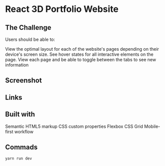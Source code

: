 # React 3D Portfolio Website

## The Challenge

Users should be able to:

View the optimal layout for each of the website's pages depending on their device's screen size.
See hover states for all interactive elements on the page.
View each page and be able to toggle between the tabs to see new information

## Screenshot

## Links

## Built with

Semantic HTML5 markup
CSS custom properties
Flexbox
CSS Grid
Mobile-first workflow

## Commads

```
yarn run dev
```
